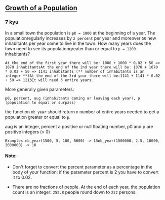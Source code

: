 <h2><a href=https://www.codewars.com/kata/563b662a59afc2b5120000c6/train/javascript target="_blank">Growth of a Population</a></h2><h3>7 kyu</h3><p>In a small town the population is <code>p0 = 1000</code> at the beginning of a year. The populationregularly increases by <code>2 percent</code> per year and moreover <code>50</code> new inhabitants per year come to live in the town. How many years does the town need to see its populationgreater than or equal to <code>p = 1200</code> inhabitants?</p><pre><code>At the end of the first year there will be: 1000 + 1000 * 0.02 + 50 =&gt; 1070 inhabitantsAt the end of the 2nd year there will be: 1070 + 1070 * 0.02 + 50 =&gt; 1141 inhabitants (** number of inhabitants is an integer **)At the end of the 3rd year there will be:1141 + 1141 * 0.02 + 50 =&gt; 1213It will need 3 entire years.</code></pre><p>More generally given parameters:</p><p><code>p0, percent, aug (inhabitants coming or leaving each year), p (population to equal or surpass)</code></p><p>the function <code>nb_year</code> should return <code>n</code> number of entire years needed to get a population greater or equal to <code>p</code>.</p><p>aug is an integer, percent a positive or null floating number, p0 and p are positive integers (&gt; 0)</p><pre><code>Examples:nb_year(1500, 5, 100, 5000) -&gt; 15nb_year(1500000, 2.5, 10000, 2000000) -&gt; 10</code></pre><h4 id="note">Note:</h4><ul><li><p>Don't forget to convert the percent parameter as a percentage in the body of your function: if the parameter percent is 2 you have to convert it to 0.02.</p></li><li><p>There are no fractions of people. At the end of each year, the population count is an integer: <code>252.8</code> people round down to <code>252</code> persons.</p></li></ul>